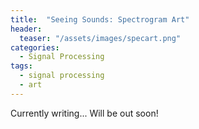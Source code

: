 ```yaml
---
title:  "Seeing Sounds: Spectrogram Art"
header:
  teaser: "/assets/images/specart.png"
categories: 
  - Signal Processing
tags:
  - signal processing
  - art
---
```

Currently writing... Will be out soon!
